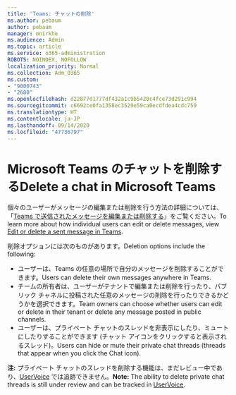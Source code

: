 ```yaml
---
title: 'Teams: チャットの削除'
ms.author: pebaum
author: pebaum
manager: mnirkhe
ms.audience: Admin
ms.topic: article
ms.service: o365-administration
ROBOTS: NOINDEX, NOFOLLOW
localization_priority: Normal
ms.collection: Adm_O365
ms.custom:
- "9000743"
- "2680"
ms.openlocfilehash: d22877d1777df432a1c9b5420c4fce73d291c994
ms.sourcegitcommit: c6692ce0fa1358ec3529e59ca0ecdfdea4cdc759
ms.translationtype: HT
ms.contentlocale: ja-JP
ms.lasthandoff: 09/14/2020
ms.locfileid: "47736797"
---
```

# <a name="delete-a-chat-in-microsoft-teams"></a><span data-ttu-id="745e1-102">Microsoft Teams のチャットを削除する</span><span class="sxs-lookup"><span data-stu-id="745e1-102">Delete a chat in Microsoft Teams</span></span>

<span data-ttu-id="745e1-103">個々のユーザーがメッセージの編集または削除を行う方法の詳細については、「[Teams で送信されたメッセージを編集または削除する](https://support.office.com/article/5f1fe604-a900-4a07-b8b7-8cf70ed6b263)」をご覧ください。</span><span class="sxs-lookup"><span data-stu-id="745e1-103">To learn more about how individual users can edit or delete messages, view [Edit or delete a sent message in Teams](https://support.office.com/article/5f1fe604-a900-4a07-b8b7-8cf70ed6b263).</span></span> 

<span data-ttu-id="745e1-104">削除オプションには次のものがあります。</span><span class="sxs-lookup"><span data-stu-id="745e1-104">Deletion options include the following:</span></span>

- <span data-ttu-id="745e1-105">ユーザーは、Teams の任意の場所で自分のメッセージを削除することができます。</span><span class="sxs-lookup"><span data-stu-id="745e1-105">Users can delete their own messages anywhere in Teams.</span></span>
- <span data-ttu-id="745e1-106">チームの所有者は、ユーザーがテナントで編集または削除を行ったり、パブリック チャネルに投稿された任意のメッセージの削除を行ったりできるかどうかを選択できます。</span><span class="sxs-lookup"><span data-stu-id="745e1-106">Team owners can choose whether users can edit or delete in their tenant or delete any message posted in public channels.</span></span>
- <span data-ttu-id="745e1-107">ユーザーは、プライベート チャットのスレッドを非表示にしたり、ミュートにしたりすることができます (チャット アイコンをクリックすると表示されるスレッド)。</span><span class="sxs-lookup"><span data-stu-id="745e1-107">Users can hide or mute their private chat threads (threads that appear when you click the Chat icon).</span></span>

<span data-ttu-id="745e1-108">**注:** プライベート チャットのスレッドを削除する機能は、まだレビュー中であり、[UserVoice](https://microsoftteams.uservoice.com/forums/555103-public/suggestions/33535006-delete-private-chat-threads) では追跡できません。</span><span class="sxs-lookup"><span data-stu-id="745e1-108">**Note:** The ability to delete private chat threads is still under review and can be tracked in [UserVoice](https://microsoftteams.uservoice.com/forums/555103-public/suggestions/33535006-delete-private-chat-threads).</span></span> 